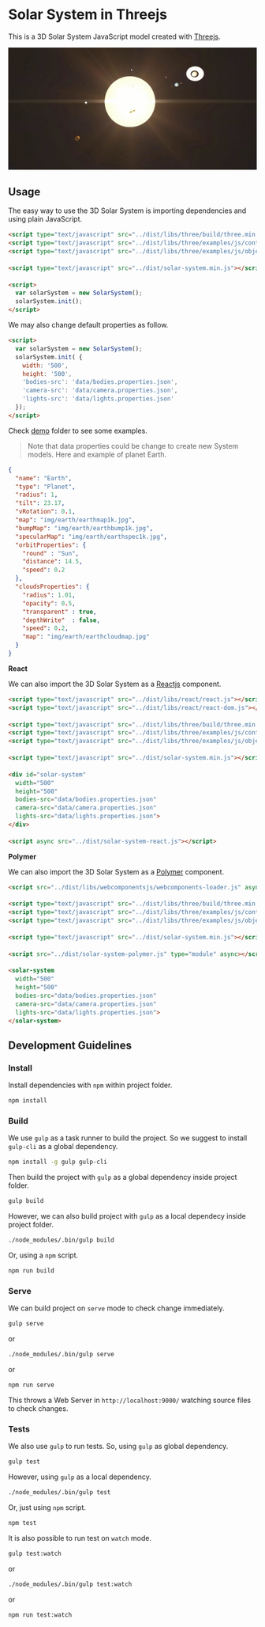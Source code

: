 # Solar System in Threejs

This is a 3D Solar System JavaScript model created with [Threejs](https://threejs.org/).

![alt text](media/solar-system.gif)

## Usage
The easy way to use the 3D Solar System is importing dependencies and using plain JavaScript.

```html
<script type="text/javascript" src="../dist/libs/three/build/three.min.js"></script>
<script type="text/javascript" src="../dist/libs/three/examples/js/controls/TrackballControls.js"></script>
<script type="text/javascript" src="../dist/libs/three/examples/js/objects/Lensflare.js"></script>

<script type="text/javascript" src="../dist/solar-system.min.js"></script>

<script>
  var solarSystem = new SolarSystem();
  solarSystem.init();
</script>
```

We may also change default properties as follow.

```html
<script>
  var solarSystem = new SolarSystem();
  solarSystem.init( {
    width: '500',
    height: '500',
    'bodies-src': 'data/bodies.properties.json',
    'camera-src': 'data/camera.properties.json',
    'lights-src': 'data/lights.properties.json'
  });
</script>
```

Check [demo](demo) folder to see some examples.

>Note that data properties could be change to create new System models. Here and example of planet Earth.

```json
{
  "name": "Earth",
  "type": "Planet",
  "radius": 1,
  "tilt": 23.17,
  "vRotation": 0.1,
  "map": "img/earth/earthmap1k.jpg",
  "bumpMap": "img/earth/earthbump1k.jpg",
  "specularMap": "img/earth/earthspec1k.jpg",
  "orbitProperties": {
    "round" : "Sun",
    "distance": 14.5,
    "speed": 0.2
  },
  "cloudsProperties": {
    "radius": 1.01,
    "opacity": 0.5,
    "transparent" : true,
    "depthWrite"  : false,
    "speed": 0.2,
    "map": "img/earth/earthcloudmap.jpg"
  }
}
```

**React**

We can also import the 3D Solar System as a [Reactjs](https://facebook.github.io/react/) component.

```html
<script type="text/javascript" src="../dist/libs/react/react.js"></script>
<script type="text/javascript" src="../dist/libs/react/react-dom.js"></script>

<script type="text/javascript" src="../dist/libs/three/build/three.min.js"></script>
<script type="text/javascript" src="../dist/libs/three/examples/js/controls/TrackballControls.js"></script>
<script type="text/javascript" src="../dist/libs/three/examples/js/objects/Lensflare.js"></script>

<script type="text/javascript" src="../dist/solar-system.min.js"></script>

<div id="solar-system"
  width="500"
  height="500"
  bodies-src="data/bodies.properties.json"
  camera-src="data/camera.properties.json"
  lights-src="data/lights.properties.json">
</div>

<script async src="../dist/solar-system-react.js"></script>
```

**Polymer**

We can also import the 3D Solar System as a [Polymer](https://www.polymer-project.org/) component.


```html
<script src="../dist/libs/webcomponentsjs/webcomponents-loader.js" async></script>

<script type="text/javascript" src="../dist/libs/three/build/three.min.js"></script>
<script type="text/javascript" src="../dist/libs/three/examples/js/controls/TrackballControls.js"></script>
<script type="text/javascript" src="../dist/libs/three/examples/js/objects/Lensflare.js"></script>

<script type="text/javascript" src="../dist/solar-system.min.js"></script>

<script src="../dist/solar-system-polymer.js" type="module" async></script>

<solar-system
  width="500"
  height="500"
  bodies-src="data/bodies.properties.json"
  camera-src="data/camera.properties.json"
  lights-src="data/lights.properties.json">
</solar-system>
```

## Development Guidelines

### Install

Install dependencies with `npm` within project folder.

```sh
npm install
```

### Build

We use `gulp` as a task runner to build the project. So we suggest to install `gulp-cli` as a global dependency.

```sh
npm install -g gulp gulp-cli
```

Then build the project with `gulp` as a global dependency inside project folder.

```sh
gulp build
```

However, we can also build project with `gulp` as a local dependecy inside project folder.

```sh
./node_modules/.bin/gulp build
```

Or, using a `npm` script.

```sh
npm run build
```

### Serve
We can build project on `serve` mode to check change immediately.

```sh
gulp serve
```

or

```sh
./node_modules/.bin/gulp serve
```

or

```sh
npm run serve
```

This throws a Web Server in `http://localhost:9000/` watching source files to check changes.

### Tests
We also use `gulp` to run tests. So, using `gulp` as global dependency.

```sh
gulp test
```

However, using `gulp` as a local dependency.

```sh
./node_modules/.bin/gulp test
```

Or, just using `npm` script.

```sh
npm test
```

It is also possible to run test on `watch` mode.

```sh
gulp test:watch
```

or

```sh
./node_modules/.bin/gulp test:watch
```

or

```sh
npm run test:watch
```
